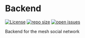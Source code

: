 # Backend

<a href="https://github.com/MeshSocialNetwork/Backend/blob/main/LICENSE"><img alt="License" src="https://img.shields.io/github/license/MeshSocialNetwork/Backend?style=flat-square"></a> <a href="https://github.com/MeshSocialNetwork/Backend/graphs/code-frequency"><img alt="repo size" src="https://img.shields.io/github/languages/code-size/MeshSocialNetwork/Backend?style=flat-square"></a>  <a href="https://github.com/MeshSocialNetwork/Backend/issues"><img alt="open issues" src="https://img.shields.io/github/issues-raw/MeshSocialNetwork/Backend?style=flat-square"></a>

Backend for the mesh social network
